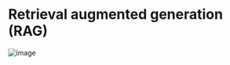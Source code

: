 # Retrieval augmented generation (RAG)

![image](https://github.com/user-attachments/assets/3f597c36-cb27-44a7-b608-c843d3012dbb)
